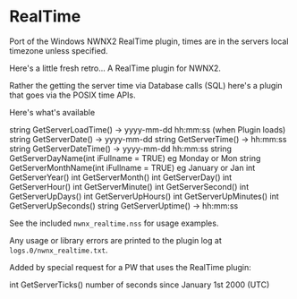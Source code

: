 # RealTime

Port of the Windows NWNX2 RealTime plugin, times are in the servers local timezone unless specified.

Here's a little fresh retro... A RealTime plugin for NWNX2.

Rather the getting the server time via Database calls (SQL) here's a plugin that goes via the POSIX time APIs.

Here's what's available

string GetServerLoadTime() -> yyyy-mm-dd hh:mm:ss (when Plugin loads)
string GetServerDate() -> yyyy-mm-dd
string GetServerTime() -> hh:mm:ss
string GetServerDateTime() -> yyyy-mm-dd hh:mm:ss
string GetServerDayName(int iFullname = TRUE) eg Monday or Mon
string GetServerMonthName(int iFullname = TRUE) eg January or Jan
int GetServerYear()
int GetServerMonth()
int GetServerDay()
int GetServerHour()
int GetServerMinute()
int GetServerSecond()
int GetServerUpDays()
int GetServerUpHours()
int GetServerUpMinutes()
int GetServerUpSeconds()
string GetServerUptime() -> hh:mm:ss 

See the included ```nwnx_realtime.nss``` for usage examples.

Any usage or library errors are printed to the plugin log at ```logs.0/nwnx_realtime.txt```.

Added by special request for a PW that uses the RealTime plugin:

int GetServerTicks() number of seconds since January 1st 2000 (UTC)
